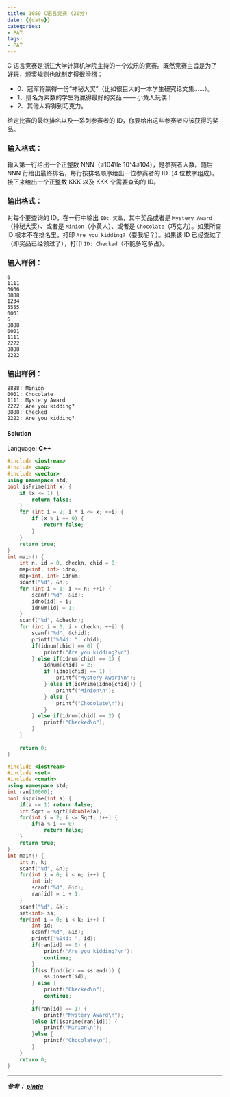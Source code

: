 ```yaml
---
title: 1059 C语言竞赛 (20分)
date: {{date}}
categories:
- PAT
tags:
- PAT
---
```

C 语言竞赛是浙江大学计算机学院主持的一个欢乐的竞赛。既然竞赛主旨是为了好玩，颁奖规则也就制定得很滑稽：

  * 0、冠军将赢得一份“神秘大奖”（比如很巨大的一本学生研究论文集……）。
  * 1、排名为素数的学生将赢得最好的奖品 —— 小黄人玩偶！
  * 2、其他人将得到巧克力。

给定比赛的最终排名以及一系列参赛者的 ID，你要给出这些参赛者应该获得的奖品。

### 输入格式：

输入第一行给出一个正整数 NNN（≤104\le 10^4≤10​4​​），是参赛者人数。随后 NNN 行给出最终排名，每行按排名顺序给出一位参赛者的
ID（4 位数字组成）。接下来给出一个正整数 KKK 以及 KKK 个需要查询的 ID。

### 输出格式：

对每个要查询的 ID，在一行中输出 `ID: 奖品`，其中奖品或者是 `Mystery Award`（神秘大奖）、或者是 `Minion`（小黄人）、或者是
`Chocolate`（巧克力）。如果所查 ID 根本不在排名里，打印 `Are you kidding?`（耍我呢？）。如果该 ID
已经查过了（即奖品已经领过了），打印 `ID: Checked`（不能多吃多占）。

### 输入样例：

    
    
    6
    1111
    6666
    8888
    1234
    5555
    0001
    6
    8888
    0001
    1111
    2222
    8888
    2222
    

### 输出样例：

    
    
    8888: Minion
    0001: Chocolate
    1111: Mystery Award
    2222: Are you kidding?
    8888: Checked
    2222: Are you kidding?
    

#### Solution

Language: **C++**
```C++
#include <iostream>
#include <map>
#include <vector>
using namespace std;
bool isPrime(int x) {
    if (x <= 1) {
        return false;
    }
    for (int i = 2; i * i <= x; ++i) {
        if (x % i == 0) {
            return false;
        }
    }
    return true;
}
int main() {
    int n, id = 0, checkn, chid = 0;
    map<int, int> idno;
    map<int, int> idnum;
    scanf("%d", &n);
    for (int i = 1; i <= n; ++i) {
        scanf("%d", &id);
        idno[id] = i;
        idnum[id] = 1;
    }
    scanf("%d", &checkn);
    for (int i = 0; i < checkn; ++i) {
        scanf("%d", &chid);
        printf("%04d: ", chid);
        if(idnum[chid] == 0) {
        	printf("Are you kidding?\n");
        } else if(idnum[chid] == 1) {
        	idnum[chid] = 2;
            if (idno[chid] == 1) {
                printf("Mystery Award\n");
            } else if(isPrime(idno[chid])) {
                printf("Minion\n");
            } else {
                printf("Chocolate\n");
            }
        } else if(idnum[chid] == 2) {
            printf("Checked\n");
        }
    }
    
    return 0;
}
```
```c++
#include <iostream>
#include <set>
#include <cmath>
using namespace std;
int ran[10000];
bool isprime(int a) {
    if(a <= 1) return false;
    int Sqrt = sqrt((double)a);
    for(int i = 2; i <= Sqrt; i++) {
        if(a % i == 0)
            return false;
    }
    return true;
}
int main() {
    int n, k;
    scanf("%d", &n);
    for(int i = 0; i < n; i++) {
        int id;
        scanf("%d", &id);
        ran[id] = i + 1;
    }
    scanf("%d", &k);
    set<int> ss;
    for(int i = 0; i < k; i++) {
        int id;
        scanf("%d", &id);
        printf("%04d: ", id);
        if(ran[id] == 0) {
            printf("Are you kidding?\n");
            continue;
        }
        if(ss.find(id) == ss.end()) {
            ss.insert(id);
        } else {
            printf("Checked\n");
            continue;
        }
        if(ran[id] == 1) {
            printf("Mystery Award\n");
        }else if(isprime(ran[id])) {
            printf("Minion\n");
        }else {
            printf("Chocolate\n");
        }
    }
    return 0;
}
```
---
***参考：
[pintia](https://pintia.cn/problem-sets/994805260223102976/problems/994805269828059136)***
